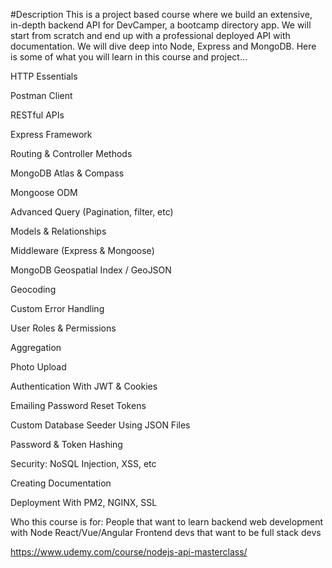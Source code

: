 #Description
This is a project based course where we build an extensive, in-depth backend API for DevCamper, a bootcamp directory app. We will start from scratch and end up with a professional deployed API with documentation. We will dive deep into Node, Express and MongoDB. Here is some of what you will learn in this course and project...



HTTP Essentials

Postman Client

RESTful APIs

Express Framework

Routing & Controller Methods

MongoDB Atlas & Compass

Mongoose ODM

Advanced Query (Pagination, filter, etc)

Models & Relationships

Middleware (Express & Mongoose)

MongoDB Geospatial Index / GeoJSON

Geocoding

Custom Error Handling

User Roles & Permissions

Aggregation

Photo Upload

Authentication With JWT & Cookies

Emailing Password Reset Tokens

Custom Database Seeder Using JSON Files

Password & Token Hashing

Security: NoSQL Injection, XSS, etc

Creating Documentation

Deployment With PM2, NGINX, SSL

Who this course is for:
People that want to learn backend web development with Node
React/Vue/Angular Frontend devs that want to be full stack devs

https://www.udemy.com/course/nodejs-api-masterclass/
